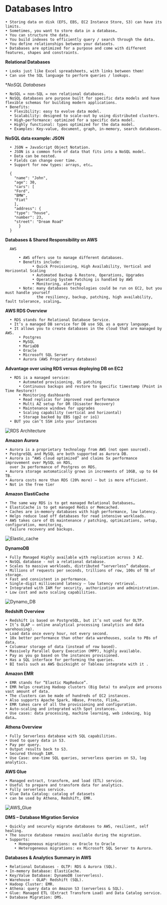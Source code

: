 # Databases Intro

    • Storing data on disk (EFS, EBS, EC2 Instance Store, S3) can have its limits.
    • Sometimes, you want to store data in a database…
    • You can structure the data.
    • You build indexes to efficiently query / search through the data.
    • You define relationships between your datasets.
    • Databases are optimized for a purpose and come with different features, shapes and constraints.
 
 **Relational Databases**
  
    • Looks just like Excel spreadsheets, with links between them!
    • Can use the SQL language to perform queries / lookups.
    
 **NoSQL Databases*
 
    • NoSQL = non-SQL = non relational databases.
    • NoSQL databases are purpose built for specific data models and have flexible schemas for building modern applications.
    • Benefits:
      • Flexibility: easy to evolve data model.
      • Scalability: designed to scale-out by using distributed clusters.
      • High-performance: optimized for a specific data model.
      • Highly functional: types optimized for the data model.
      • Examples: Key-value, document, graph, in-memory, search databases.
      
 **NoSQL data example: JSON**
 
      • JSON = JavaScript Object Notation.
      • JSON is a common form of data that fits into a NoSQL model.
      • Data can be nested.
      • Fields can change over time.
      • Support for new types: arrays, etc…
      
      {
        "name": "John",
        "age": 30,
        "cars": [
        "Ford",
        "BMW",
        "Fiat"
        ],
        "address": {
        "type": "house",
        "number": 23,
        "street": "Dream Road"
          }
      }
      
  **Databases & Shared Responsibility on AWS**
  
      AWS
      
          • AWS offers use to manage different databases.
          • Benefits include:
                • Quick Provisioning, High Availability, Vertical and Horizontal Scaling
                • Automated Backup & Restore, Operations, Upgrades
                • Operating System Patching is handled by AWS
                • Monitoring, alerting
          • Note: many databases technologies could be run on EC2, but you must handle yourself 
                  the resiliency, backup, patching, high availability, fault tolerance, scaling…
   
  **AWS RDS Overview**
  
      • RDS stands for Relational Database Service.
      • It’s a managed DB service for DB use SQL as a query language.
      • It allows you to create databases in the cloud that are managed by AWS.
          • Postgres
          • MySQL
          • MariaDB
          • Oracle
          • Microsoft SQL Server
          • Aurora (AWS Proprietary database)
          
   **Advantage over using RDS versus deploying DB on EC2**
   
      • RDS is a managed service:
          • Automated provisioning, OS patching
          • Continuous backups and restore to specific timestamp (Point in Time Restore)!
          • Monitoring dashboards
          • Read replicas for improved read performance
          • Multi AZ setup for DR (Disaster Recovery)
          • Maintenance windows for upgrades
          • Scaling capability (vertical and horizontal)
          • Storage backed by EBS (gp2 or io1)
      • BUT you can’t SSH into your instances
      
      
 ![RDS Architecture](https://github.com/mnadarsh/AWS/blob/master/RDS_Architecture.PNG "RDS Architecure")
  
   **Amazon Aurora**
    
    • Aurora is a proprietary technology from AWS (not open sourced).
    • PostgreSQL and MySQL are both supported as Aurora DB.
    • Aurora is “AWS cloud optimized” and claims 5x performance improvement over MySQL on RDS,
      over 3x performance of Postgres on RDS.
    • Aurora storage automatically grows in increments of 10GB, up to 64 TB.
    • Aurora costs more than RDS (20% more) – but is more efficient.
    • Not in the free tier
          
   **Amazon ElastiCache**
   
    • The same way RDS is to get managed Relational Databases…
    • ElastiCache is to get managed Redis or Memcached.
    • Caches are in-memory databases with high performance, low latency.
    • Helps reduce load off databases for read intensive workloads.
    • AWS takes care of OS maintenance / patching, optimizations, setup, configuration, monitoring,
      failure recovery and backups.
    
   ![Elastic_cache](https://github.com/mnadarsh/AWS/blob/master/Elastic_Cache.PNG "Elastic_Cache")
   
  **DynamoDB**
  
    • Fully Managed Highly available with replication across 3 AZ.
    • NoSQL database - not a relational database.
    • Scales to massive workloads, distributed “serverless” database.
    • Millions of requests per seconds, trillions of row, 100s of TB of storage.
    • Fast and consistent in performance.
    • Single-digit millisecond latency – low latency retrieval.
    • Integrated with IAM for security, authorization and administration.
    • Low cost and auto scaling capabilities.
   
  ![Dynamo_DB](https://github.com/mnadarsh/AWS/blob/master/DynamoDB.PNG "Dynamo_DB")
   
  **Redshift Overview**
  
    • Redshift is based on PostgreSQL, but it’s not used for OLTP.
    • It’s OLAP – online analytical processing (analytics and data warehousing).
    • Load data once every hour, not every second.
    • 10x better performance than other data warehouses, scale to PBs of data.
    • Columnar storage of data (instead of row based).
    • Massively Parallel Query Execution (MPP), highly available.
    • Pay as you go based on the instances provisioned.
    • Has a SQL interface for performing the queries.
    • BI tools such as AWS Quicksight or Tableau integrate with it .
    
  **Amazon EMR**
  
    • EMR stands for “Elastic MapReduce”.
    • EMR helps creating Hadoop clusters (Big Data) to analyze and process vast amount of data.
    • The clusters can be made of hundreds of EC2 instances.
    • Also supports Apache Spark, HBase, Presto, Flink…
    • EMR takes care of all the provisioning and configuration.
    • Auto-scaling and integrated with Spot instances.
    • Use cases: data processing, machine learning, web indexing, big data…
    
  **Athena Overview**
  
    • Fully Serverless database with SQL capabilities.
    • Used to query data in S3.
    • Pay per query.
    • Output results back to S3.
    • Secured through IAM.
    • Use Case: one-time SQL queries, serverless queries on S3, log analytics.
    
  **AWS Glue**
  
    • Managed extract, transform, and load (ETL) service.
    • Useful to prepare and transform data for analytics.
    • Fully serverless service.
    • Glue Data Catalog: catalog of datasets
    • can be used by Athena, Redshift, EMR.
    
  ![AWS_Glue](https://github.com/mnadarsh/AWS/blob/master/AWS_Glue.PNG "AWS_Glue")  
  
 **DMS – Database Migration Service**
  
    • Quickly and securely migrate databases to AWS, resilient, self healing.
    • The source database remains available during the migration.
    • Supports:
        • Homogeneous migrations: ex Oracle to Oracle
        • Heterogeneous migrations: ex Microsoft SQL Server to Aurora.
    
 **Databases & Analytics Summary in AWS**
 
    • Relational Databases - OLTP: RDS & Aurora (SQL).
    • In-memory Database: ElastiCache.
    • Key/Value Database: DynamoDB (serverless).
    • Warehouse - OLAP: Redshift (SQL).
    • Hadoop Cluster: EMR.
    • Athena: query data on Amazon S3 (serverless & SQL).
    • Glue: Managed ETL (Extract Transform Load) and Data Catalog service.
    • Database Migration: DMS.
